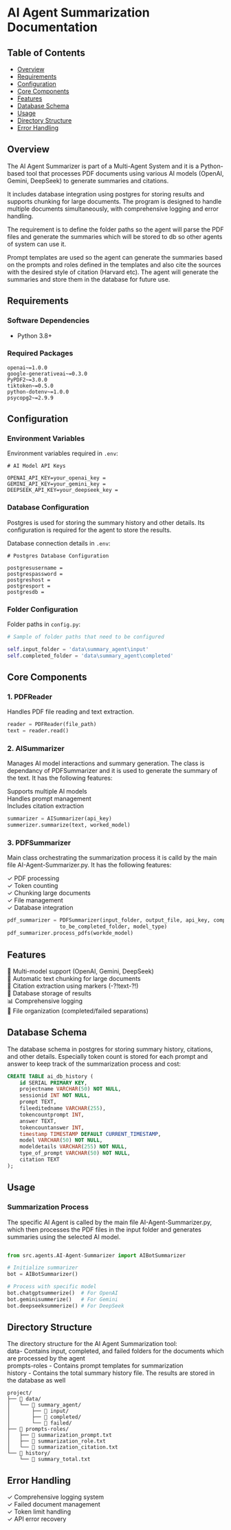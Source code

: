 # AI Agent Summarization Documentation

## Table of Contents
- [Overview](#overview)
- [Requirements](#requirements)
- [Configuration](#configuration)
- [Core Components](#core-components)
- [Features](#features)
- [Database Schema](#database-schema)
- [Usage](#usage)
- [Directory Structure](#directory-structure)
- [Error Handling](#error-handling)


## Overview
The AI Agent Summarizer is part of a Multi-Agent System and it is a Python-based tool that processes PDF documents using various AI models (OpenAI, Gemini, DeepSeek) to generate summaries and citations. 

It includes database integration using postgres for storing results and supports chunking for large documents. The program is designed to handle multiple documents simultaneously, with comprehensive logging and error handling. 

The requirement is to define the folder paths so the agent will parse the PDF files and generate the summaries which will be stored to db so other agents of system can use it.

Prompt templates are used so the agent can generate the summaries based on the prompts and roles defined in the templates and also cite the sources with the desired style of citation (Harvard etc). The agent will generate the summaries and store them in the database for future use.

## Requirements

### Software Dependencies
- Python 3.8+

### Required Packages
```plaintext
openai~=1.0.0
google-generativeai~=0.3.0
PyPDF2~=3.0.0
tiktoken~=0.5.0
python-dotenv~=1.0.0
psycopg2~=2.9.9
```

## Configuration

### Environment Variables

Environment variables required in `.env`:

```properties
# AI Model API Keys 

OPENAI_API_KEY=your_openai_key = 
GEMINI_API_KEY=your_gemini_key = 
DEEPSEEK_API_KEY=your_deepseek_key =
```
### Database Configuration

Postgres is used for storing the summary history and other details. Its configuration is required for the agent to store the results.

Database connection details in `.env`:

```properties
# Postgres Database Configuration

postgresusername = 
postgrespassword = 
postgreshost = 
postgresport = 
postgresdb = 
```

### Folder Configuration

Folder paths in `config.py`:

```python
# Sample of folder paths that need to be configured

self.input_folder = 'data\summary_agent\input'
self.completed_folder = 'data\summary_agent\completed'

```

## Core Components

### 1. PDFReader

Handles PDF file reading and text extraction.

```python
reader = PDFReader(file_path)
text = reader.read()
```

### 2. AISummarizer

Manages AI model interactions and summary generation. The class is dependancy of PDFSummarizer and it is used to generate the summary of the text. It has the following features:

Supports multiple AI models  
Handles prompt management  
Includes citation extraction  

```python
summarizer = AISummarizer(api_key)
summerizer.summarize(text, worked_model)
```

### 3.  PDFSummarizer

Main class orchestrating the summarization process it is calld by the main file AI-Agent-Summarizer.py. It has the following features:

✓ PDF processing  
✓ Token counting  
✓ Chunking large documents  
✓ File management  
✓ Database integration

```python
pdf_summarizer = PDFSummarizer(input_folder, output_file, api_key, completed_folder, 
                 to_be_completed_folder, model_type)
pdf_summarizer.process_pdfs(workde_model)
```

## Features

🤖 Multi-model support (OpenAI, Gemini, DeepSeek)  
📄 Automatic text chunking for large documents  
📝 Citation extraction using markers (-?!text-?!)  
💾 Database storage of results  
📊 Comprehensive logging  
📁 File organization (completed/failed separations)  

## Database Schema

The database schema in postgres for storing summary history, citations, and other details. Especially token count is stored for each prompt and answer to keep track of the summarization process and cost:

```sql
CREATE TABLE ai_db_history (
    id SERIAL PRIMARY KEY,
    projectname VARCHAR(50) NOT NULL,
    sessionid INT NOT NULL,
    prompt TEXT,
    fileeditedname VARCHAR(255),
    tokencountprompt INT,
    answer TEXT,
    tokencountanswer INT,
    timestamp TIMESTAMP DEFAULT CURRENT_TIMESTAMP,
    model VARCHAR(50) NOT NULL,
    modeldetails VARCHAR(255) NOT NULL,
    type_of_prompt VARCHAR(50) NOT NULL,
    citation TEXT
);
```
## Usage

### Summarization Process

The specific AI Agent is called by the main file AI-Agent-Summarizer.py, which then processes the PDF files in the input folder and generates summaries using the selected AI model.

```python

from src.agents.AI-Agent-Summarizer import AIBotSummarizer

# Initialize summarizer
bot = AIBotSummarizer()

# Process with specific model
bot.chatgptsummerize()  # For OpenAI
bot.geminisummerize()   # For Gemini
bot.deepseeksummerize() # For DeepSeek
```
## Directory Structure

The directory structure for the AI Agent Summarization tool:<br>
data- Contains input, completed, and failed folders for the documents which are processed by the agent<br>
prompts-roles - Contains prompt templates for summarization<br>
history - Contains the total summary history file. The results are stored in the database as well<br>

```plaintext
project/
├── 📁 data/
│   └── 📁 summary_agent/
│       ├── 📁 input/
│       ├── 📁 completed/
│       └── 📁 failed/
├── 📁 prompts-roles/
│   ├── 📄 summarization_prompt.txt
│   ├── 📄 summarization_role.txt
│   └── 📄 summarization_citation.txt
└── 📁 history/
    └── 📄 summary_total.txt
```

## Error Handling

✓ Comprehensive logging system <br>
✓ Failed document management <br>
✓ Token limit handling <br>
✓ API error recovery<br>
